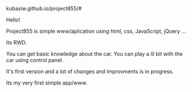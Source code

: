 kubasiw.github.io/project855/#

Hello!

Project855 is simple www/aplication using html, css, JavaScript, jQuery ...

Its RWD.

You can get basic knowledge about the car.
You can play a lil bit with the car using control panel.

It's first version and a lot of changes and improvments is in progress.

Its my very first simple app/www.

